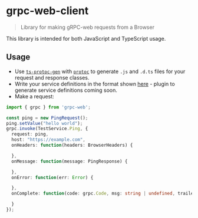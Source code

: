 # grpc-web-client
> Library for making gRPC-web requests from a Browser

This library is intended for both JavaScript and TypeScript usage.

## Usage
* Use [`ts-protoc-gen`](https://www.npmjs.com/package/ts-protoc-gen) with [`protoc`](https://github.com/google/protobuf) to generate `.js` and `.d.ts` files for your request and response classes.
* Write your service definitions in the format shown [here](https://github.com/improbable-eng/grpc-web/tree/master/test/ts/src/services.ts) - plugin to generate service definitions coming soon.
* Make a request:
```ts
import { grpc } from 'grpc-web';

const ping = new PingRequest();
ping.setValue("hello world");
grpc.invoke(TestService.Ping, {
  request: ping,
  host: "https://example.com",
  onHeaders: function(headers: BrowserHeaders) {

  },
  onMessage: function(message: PingResponse) {

  },
  onError: function(err: Error) {

  },
  onComplete: function(code: grpc.Code, msg: string | undefined, trailers: BrowserHeaders) {

  }
});
```
